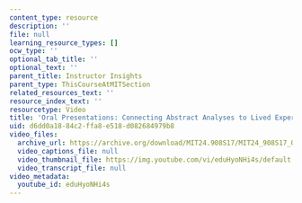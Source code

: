 ```yaml
---
content_type: resource
description: ''
file: null
learning_resource_types: []
ocw_type: ''
optional_tab_title: ''
optional_text: ''
parent_title: Instructor Insights
parent_type: ThisCourseAtMITSection
related_resources_text: ''
resource_index_text: ''
resourcetype: Video
title: 'Oral Presentations: Connecting Abstract Analyses to Lived Experiences (Creole)'
uid: d6dd0a18-84c2-ffa8-e518-d082684979b8
video_files:
  archive_url: https://archive.org/download/MIT24.908S17/MIT24_908S17_Oral_Presentations_Creole_300k.mp4
  video_captions_file: null
  video_thumbnail_file: https://img.youtube.com/vi/eduHyoNHi4s/default.jpg
  video_transcript_file: null
video_metadata:
  youtube_id: eduHyoNHi4s
---
```

